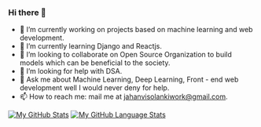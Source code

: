 ### Hi there 👋

<!--
**JAHANVISOLANKI5475/JAHANVISOLANKI5475** is a ✨ _special_ ✨ repository because its `README.md` (this file) appears on your GitHub profile.

Here are some ideas to get you started: -->

- 🔭 I’m currently working on projects based on  machine learning and web development.
- 🌱 I’m currently learning Django and Reactjs.
- 👯 I’m looking to collaborate on Open Source Organization to build models which can be beneficial to the society.
- 🤔 I’m looking for help with DSA.
- 💬 Ask me about Machine Learning, Deep Learning, Front - end web development well I would never deny for help.
- 📫 How to reach me: mail me at jahanvisolankiwork@gmail.com.



[![My GitHub Stats](https://github-readme-stats.vercel.app/api/?username=JAHANVISOLANKI5475&count_private=true&theme=tokyonight&showicons=true)]()                               [![My GitHub Language Stats](https://github-readme-stats.vercel.app/api/top-langs/?username=JAHANVISOLANKI5475&langs_count=5&theme=tokyonight)]()







